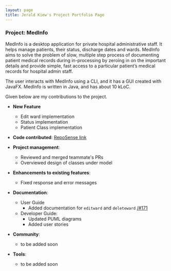 ```yaml
---
layout: page
title: Jerald Kiew's Project Portfolio Page
---
```


### Project: MedInfo

MedInfo is a desktop application for private hospital administrative staff. It helps manage patients,
their status, discharge dates and wards. MedInfo aims to solve the problem of slow, multiple step process of
documenting patient medical records during in-processing by zeroing in on the important details and provide simple,
fast access to a particular patient’s medical records for hospital admin staff.

The user interacts with MedInfo using a CLI, and it has a GUI created with JavaFX.
MedInfo is written in Java, and has about 10 kLoC.

Given below are my contributions to the project.

- **New Feature**

  - Edit ward implementation
  - Status implementation
  - Patient Class implementation


- **Code contributed**: [RepoSense link](https://nus-cs2103-ay2223s2.github.io/tp-dashboard/?search=jeraldkiew&breakdown=true)

- **Project management**:

  - Reviewed and merged teammate's PRs
  - Overviewed design of classes under model

- **Enhancements to existing features**:

  - Fixed response and error messages

- **Documentation**:

  - User Guide
    - Added documentation for `editward` and `deleteward` [/#171]()
  - Developer Guide:
    - Updated PUML diagrams
    - Added user stories

- **Community**:

  - to be added soon

- **Tools**:
  - to be added soon
